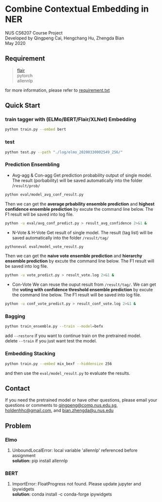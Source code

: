 # Combine Contextual Embedding in NER
NUS CS6207 Course Project   
Developed by Qingpeng Cai, Hengchang Hu, Zhengda Bian  
May 2020

## Requirement
> [flair](https://github.com/flairNLP/flair)  
> pytorch   
> allennlp  

for more information, please refer to [requirement.txt](./requirement.txt)

## Quick Start
### train tagger with (ELMo/BERT/Flair/XLNet) Embedding
```bash
python train.py --embed bert 
```
### test
```bash
python test.py --path "./log/elmo_20200330002549_256/"
```
### Prediction Ensembling
- Avg-agg & Con-agg
Get prediction probability output of single model. The result (porbability) will be saved automatically into the folder /`result/prob/`
```bash
python eval/model_avg_conf_result.py
```

Then we can get the **average prbability ensemble prediction** and **highest confidence ensemble prediction** by excute the command line below. The F1 result will be saved into log file.
```bash
python -u eval/avg_conf_predict.py > result_avg_confidence 2>&1 &
```

- N-Vote & H-Vote
Get result of single model. The result (tag list) will be saved automatically into the folder `/result/tag/`
```bash
pythoneval eval/model_vote_result.py
```

Then we can get the **naive vote ensemble prediction** and **hierarchy ensemble prediction** by excute the command line below. The F1 result will be saved into log file.
```bash
python -u vote_predict.py > result_vote.log 2>&1 &
```

- Con-Vote
We can reuse the ouput result from `/result/tag/`. We can get the **voting with confidence threshold ensemble prediction** by excute the command line below. The F1 result will be saved into log file.
```bash
python -u conf_vote_predict.py > result_conf_vote.log 2>&1 &
```

### Bagging
```bash
python train_ensemble.py --train --model=befx 
```
add `--restore` if you want to continue train on the pretrained model.  
delete `--train` if you just want test the model.

### Embedding Stacking
```bash
python train.py --embed mix_bexf --hiddensize 256
```
and then use the `eval/model_result.py` to evaluate the results.

## Contact
If you need the pretrained model or have other questions, please email your questions or comments to 
qingpeng@comp.nus.edu.sg, holdenhhc@gmail.com, and bian.zhengda@u.nus.edu


## Problem
### Elmo
1. UnboundLocalError: local variable 'allennlp' referenced before assignment  
**solution:** pip install allennlp

### BERT
1. ImportError: FloatProgress not found. Please update jupyter and ipywidgets  
**solution:** conda install -c conda-forge ipywidgets

